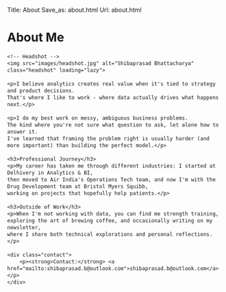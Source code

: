 Title: About
Save_as: about.html
Url: about.html

<div class="container about">
    <h1>About Me</h1>

    <!-- Headshot -->
    <img src="images/headshot.jpg" alt="Shibaprasad Bhattacharya" class="headshot" loading="lazy">

    <p>I believe analytics creates real value when it's tied to strategy and product decisions.
    That's where I like to work - where data actually drives what happens next.</p>

    <p>I do my best work on messy, ambiguous business problems.
    The kind where you're not sure what question to ask, let alone how to answer it.
    I've learned that framing the problem right is usually harder (and more important) than building the perfect model.</p>

    <h3>Professional Journey</h3>
    <p>My career has taken me through different industries: I started at Delhivery in Analytics & BI,
    then moved to Air India's Operations Tech team, and now I'm with the Drug Development team at Bristol Myers Squibb,
    working on projects that hopefully help patients.</p>

    <h3>Outside of Work</h3>
    <p>When I'm not working with data, you can find me strength training,
    exploring the art of brewing coffee, and occasionally writing on my newsletter,
    where I share both technical explorations and personal reflections.</p>

    <div class="contact">
        <p><strong>Contact:</strong> <a href="mailto:shibaprasad.b@outlook.com">shibaprasad.b@outlook.com</a></p>
    </div>
</div>
